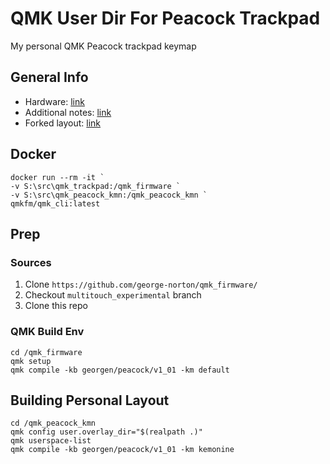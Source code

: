 # QMK User Dir For Peacock Trackpad

My personal QMK Peacock trackpad keymap

## General Info

- Hardware: [link](https://github.com/george-norton/peacock)
- Additional notes: [link](https://github.com/george-norton/peacock/discussions/13)
- Forked layout: [link](https://github.com/george-norton/qmk_firmware/blob/multitouch_experiment/keyboards/georgen/peacock/keymaps/default)

## Docker

``` shell
docker run --rm -it `
-v S:\src\qmk_trackpad:/qmk_firmware `
-v S:\src\qmk_peacock_kmn:/qmk_peacock_kmn `
qmkfm/qmk_cli:latest
```

## Prep

### Sources

1. Clone `https://github.com/george-norton/qmk_firmware/`
1. Checkout `multitouch_experimental` branch
1. Clone this repo

### QMK Build Env

``` shell
cd /qmk_firmware
qmk setup
qmk compile -kb georgen/peacock/v1_01 -km default
```

## Building Personal Layout

``` shell
cd /qmk_peacock_kmn
qmk config user.overlay_dir="$(realpath .)"
qmk userspace-list
qmk compile -kb georgen/peacock/v1_01 -km kemonine
```
